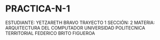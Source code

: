 # PRACTICA-N-1
ESTUDIANTE: YETZARETH BRAVO  TRAYECTO 1 SECCIÓN: 2  MATERIA: ARQUITECTURA DEL COMPUTADOR
UNIVERSIDAD POLITECNICA TERRITORIAL FEDERICO BRITO FIGUEROA
